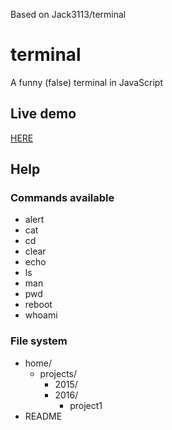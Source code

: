 Based on Jack3113/terminal 

# terminal
A funny (false) terminal in JavaScript

## Live demo

[HERE](https://jack3113.github.io/terminal/)

## Help

### Commands available

- alert
- cat
- cd
- clear
- echo
- ls
- man
- pwd
- reboot
- whoami


### File system

- home/
  - projects/
    - 2015/
    - 2016/
      - project1
- README
